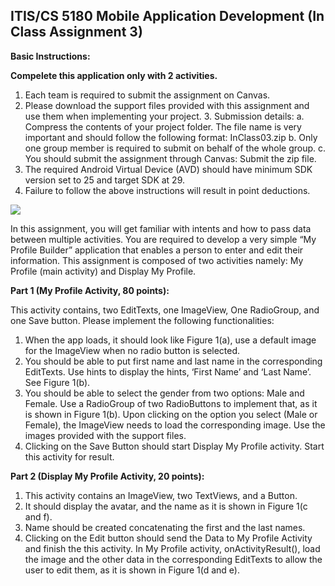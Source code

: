 ## ITIS/CS 5180 Mobile Application Development (In Class Assignment 3)

**Basic Instructions:**

****Compelete this application only with 2 activities.****

1. Each team is required to submit the assignment on Canvas.
2. Please download the support files provided with this assignment and use them when
implementing your project. 3. Submission details:
a. Compress the contents of your project folder. The file name is very important and should follow the following format: InClass03.zip
b. Only one group member is required to submit on behalf of the whole group.
c. You should submit the assignment through Canvas: Submit the zip file.
4. The required Android Virtual Device (AVD) should have minimum SDK version set
to 25 and target SDK at 29.
5. Failure to follow the above instructions will result in point deductions.

![](https://drive.google.com/uc?id=1TR4_Ttr0lLTKy9pIWJ1yTPAZVqHlvaNd)

In this assignment, you will get familiar with intents and how to pass data between multiple activities. You are required to develop a very simple “My Profile Builder” application that enables a person to enter and edit their information. This assignment is composed of two activities namely: My Profile (main activity) and Display My Profile.

**Part 1 (My Profile Activity, 80 points):**

This activity contains, two EditTexts, one ImageView, One RadioGroup, and one Save button. Please implement the following functionalities:

1. When the app loads, it should look like Figure 1(a), use a default image for the
ImageView when no radio button is selected.
2. You should be able to put first name and last name in the corresponding EditTexts.
Use hints to display the hints, ‘First Name’ and ‘Last Name’. See Figure 1(b).
3. You should be able to select the gender from two options: Male and Female. Use a RadioGroup of two RadioButtons to implement that, as it is shown in Figure 1(b). Upon clicking on the option you select (Male or Female), the ImageView needs to
load the corresponding image. Use the images provided with the support files.
4. Clicking on the Save Button should start Display My Profile activity. Start this activity
for result.

**Part 2 (Display My Profile Activity, 20 points):**

1. This activity contains an ImageView, two TextViews, and a Button.
2. It should display the avatar, and the name as it is shown in Figure 1(c and f).
3. Name should be created concatenating the first and the last names.
4. Clicking on the Edit button should send the Data to My Profile Activity and finish the this activity. In My Profile activity, onActivityResult(), load the image and the other data in the corresponding EditTexts to allow the user to edit them, as it is shown in Figure 1(d and e).
